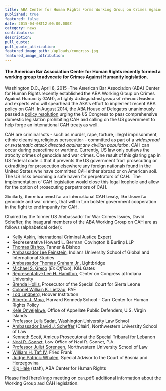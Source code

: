 ```yaml
---
title: ABA Center for Human Rights Forms Working Group on Crimes Against Humanity
published: true
featured: false
date: 2015-04-08T12:00:00.000Z
category: news
contributors:
description:
pull_quote:
pull_quote_attribution:
featured_image_path: /uploads/congress.jpg
featured_image_attribution:
---
```



#### The American Bar Association Center for Human Rights recently formed a working group to advocate for Crimes Against Humanity legislation.

Washington D.C., April 8, 2015 -The American Bar Association (ABA) Center for Human Rights recently established the ABA Working Group on Crimes Against Humanity (CAH), a highly distinguished group of relevant leaders and experts who will spearhead the ABA's effort to implement recent ABA policy on CAH. In August 2014, the ABA House of Delegates unanimously passed a [policy resolution](http://www.americanbar.org/content/dam/aba/images/abanews/2014am_hodres/300.pdf) urging the US Congress to pass comprehensive domestic legislation prohibiting CAH and calling on the US government to help forge an international CAH treaty as well.&nbsp;

CAH are criminal acts - such as murder, rape, torture, illegal imprisonment, ethnic cleansing, religious persecution - committed as part of a *widespread or systematic attack directed against any civilian population*. CAH can occur during peacetime or wartime. Currently, US law only outlaws the atrocity crimes of genocide and war crimes. One result of this glaring gap in US federal code is that it prevents the US government from prosecuting or extraditing for prosecution elsewhere any foreign nationals found in the United States who have committed CAH either abroad or on American soil. The US risks becoming a safe haven for perpetrators of CAH. &nbsp;The implementation of CAH legislation would close this legal loophole and allow for the option of prosecuting perpetrators of CAH.

Similarly, there is a need for an international CAH treaty, like those for genocide and war crimes, that will in turn bolster government cooperation in the fight to end impunity for CAH.&nbsp;

Chaired by the former US Ambassador for War Crimes Issues, David Scheffer, the inaugural members of the ABA Working Group on CAH are as follows (alphabetical order):

* [Kelly Askin](http://www.ushmm.org/confront-genocide/speakers-and-events/biography/kelly-dawn-askin), International Criminal Justice Expert
* [Representative Howard L. Berman](https://www.cov.com/en/biographies/b/howard-berman), Covington & Burling LLP
* [Thomas Bishop](http://tannerbishop.com/_images/_documents/Thomas-E-Bishop.pdf), Tanner & Bishop
* [Ambassador Lee Feinstein](http://info.law.indiana.edu/faculty-research/faculty-staff/profiles/faculty/feinstein-lee-a.shtml), Indiana University School of Global and International Studies
* [Ambassador Thomas Graham Jr.](http://www.ltbridge.com/leadership/boarddirectors/thomas-graham), Lightbridge
* [Michael S. Greco](http://www.klgates.com/michael-s-greco/) (*Ex Officio*), K&L Gates
* [Representative Lee H. Hamilton](http://www.centeroncongress.org/lee-h-hamilton-biography), Center on Congress at Indiana University
* [Brenda Hollis](http://www.rscsl.org/RSCSL-Officials.html), Prosecutor of the Special Court for Sierra Leone
* [Colonel William K. Lietzau](https://www.aba-icc.org/board-of-advisors/colonel-william-k-lietzau/), PAE
* [Tod Lindberg](http://www.hoover.org/profiles/tod-lindberg), Hoover Institution
* [Alberto J. Mora](https://www.law.upenn.edu/live/files/2306-alberto-mora-bio), Harvard Kennedy School - Carr Center for Human Rights Policy
* [Kele Onyejekwe](https://www.linkedin.com/in/keleconyejekwe), Office of Appellate Public Defenders, U.S. Virgin Islands
* [Professor Leila Sadat](https://law.wustl.edu/faculty/pages.aspx?id=390), Washington University Law School
* [Ambassador David J. Scheffer](http://www.law.northwestern.edu/faculty/profiles/DavidScheffer/) (Chair), Northwestern University School of Law
* [Kenneth Scott](http://www.stl-tsl.org/en/about-the-stl/biographies/actors-contempt-cases/3587-kenneth-scott-amicus-curiae-prosecutor-stl-14-05-and-stl-14-06), Amicus Prosecutor at the Special Tribunal for Lebanon
* [Neal R. Sonnet](http://www.sonnettlaw.com/neal-r-sonnett.html), Law Office of Neal R. Sonnet, P.A.
* [Professor Juliet Sorensen](http://www.law.northwestern.edu/faculty/profiles/JulietSorensen/), Northwestern University School of Law
* [William H. Taft IV](http://www.friedfrank.com/index.cfm?pageID=42&amp;itemID=620&amp;more=1), Fried Frank
* [Judge Patricia Whalen](http://iawj-womenjudges.org/hon-patricia-whalen/), Special Advisor to the Court of Bosnia and Herzegovina
* [Kip Hale](http://www.aba-icc.org/staff/kip-hale/) (staff), ABA Center for Human Rights


Please find [here](/ngo meeting on cah.pdf) additional information about the Working Group and CAH legislation.